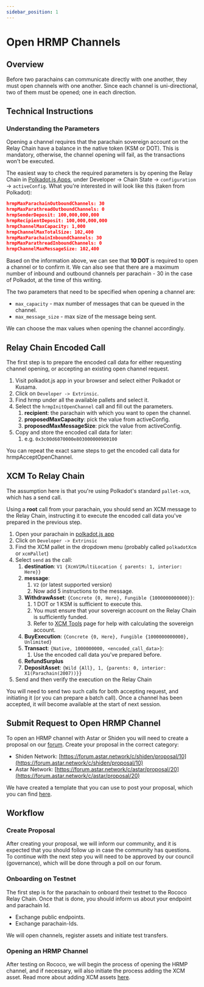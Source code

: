 ```yaml
---
sidebar_position: 1
---
```


# Open HRMP Channels

## Overview

Before two parachains can communicate directly with one another, they must open channels with one another. Since each channel is uni-directional, two of them must be opened; one in each direction.

## Technical Instructions

### Understanding the Parameters

Opening a channel requires that the parachain sovereign account on the Relay Chain have a balance in the native token (KSM or DOT). This is mandatory, otherwise, the channel opening will fail, as the transactions won't be executed.

The easiest way to check the required parameters is by opening the Relay Chain in [Polkadot.js Apps](https://polkadot.js.org/apps/#/explorer), under Developer -> Chain State -> `configuration` -> `activeConfig`. What you're interested in will look like this (taken from Polkadot):

```json
hrmpMaxParachainOutboundChannels: 30
hrmpMaxParathreadOutboundChannels: 0
hrmpSenderDeposit: 100,000,000,000
hrmpRecipientDeposit: 100,000,000,000
hrmpChannelMaxCapacity: 1,000
hrmpChannelMaxTotalSize: 102,400
hrmpMaxParachainInboundChannels: 30
hrmpMaxParathreadInboundChannels: 0
hrmpChannelMaxMessageSize: 102,400
```

Based on the information above, we can see that **10 DOT** is required to open a channel or to confirm it. We can also see that there are a maximum number of inbound and outbound channels per parachain - 30 in the case of Polkadot, at the time of this writing.

The two parameters that need to be specified when opening a channel are:

- `max_capacity` - max number of messages that can be queued in the channel.
- `max_message_size` - max size of the message being sent.

We can choose the max values when opening the channel accordingly.

## Relay Chain Encoded Call

The first step is to prepare the encoded call data for either requesting channel opening, or accepting an existing open channel request.

1. Visit polkadot.js app in your browser and select either Polkadot or Kusama.
2. Click on `Developer -> Extrinsic`.
3. Find hrmp under all the available pallets and select it.
4. Select the `hrmpInitOpenChannel` call and fill out the parameters.
   1. **recipient**: the parachain with which you want to open the channel.
   2. **proposedMaxCapacity**: pick the value from activeConfig.
   3. **proposedMaxMessageSize**: pick the value from activeConfig.
5. Copy and store the encoded call data for later:
   1. e.g. `0x3c00d6070000e803000000900100`

You can repeat the exact same steps to get the encoded call data for hrmpAcceptOpenChannel.

## XCM To Relay Chain

The assumption here is that you're using Polkadot's standard `pallet-xcm`, which has a send call.

Using a **root** call from your parachain, you should send an XCM message to the Relay Chain, instructing it to execute the encoded call data you've prepared in the previous step.

1. Open your parachain in [polkadot.js app](https://polkadot.js.org/apps)
2. Click on `Developer -> Extrinsic`
3. Find the XCM pallet in the dropdown menu (probably called `polkadotXcm` or `xcmPallet`)
4. Select `send` as the call:
   1. **destination**: `V1 {XcmV1MultiLocation { parents: 1, interior: Here}}`
   2. **message**:
      1. `V2` (or latest supported version)
      2. Now add 5 instructions to the message.
   3. **WithdrawAsset**: `{Concrete {0, Here}, Fungible {1000000000000}}`:
      1. 1 DOT or 1 KSM is sufficient to execute this.
      2. You must ensure that your sovereign account on the Relay Chain is sufficiently funded.
      3. Refer to [XCM Tools](https://app.gitbook.com/o/-LgGrgOEDyFYjYWIb1DT/s/-M8GVK5H7hOsGnYqg-7q-872737601/~/changes/AhpKoCvdYLwztMP8vCAb/xcm/xcm-integration/xcm-tools) page for help with calculating the sovereign account.
   4. **BuyExecution**: `{Concrete {0, Here}, Fungible {1000000000000}, Unlimited}`
   5. **Transact**: `{Native, 1000000000, <encoded_call_data>}`:
      1. Use the encoded call data you've prepared before.
   6. **RefundSurplus**
   7. **DepositAsset**: `{Wild {All}, 1, {parents: 0, interior: X1(Parachain(2007))}}`
5. Send and then verify the execution on the Relay Chain

You will need to send two such calls for both accepting request, and initiating it (or you can prepare a batch call). Once a channel has been accepted, it will become available at the start of next session.

## Submit Request to Open HRMP Channel

To open an HRMP channel with Astar or Shiden you will need to create a proposal on our [forum](https://forum.astar.network/). Create your proposal in the correct category:

- Shiden Network: [https://forum.astar.network/c/shiden/proposal/10](https://forum.astar.network/c/shiden/proposal/10)
- Astar Network: [https://forum.astar.network/c/astar/proposal/20](https://forum.astar.network/c/astar/proposal/20)

We have created a template that you can use to post your proposal, which you can find [here](https://astarnetwork.notion.site/Open-HRMP-Channel-Template-166eb1b8202d4439a8c00e4a50fe0d89).

## Workflow

### Create Proposal

After creating your proposal, we will inform our community, and it is expected that you should follow up in case the community has questions. To continue with the next step you will need to be approved by our council (governance), which will be done through a poll on our forum.

### Onboarding on Testnet

The first step is for the parachain to onboard their testnet to the Rococo Relay Chain. Once that is done, you should inform us about your endpoint and parachain Id.

- Exchange public endpoints.
- Exchange parachain-Ids.

We will open channels, register assets and initiate test transfers.

### Opening an HRMP Channel

After testing on Rococo, we will begin the process of opening the HRMP channel, and if necessary, will also initiate the process adding the XCM asset. Read more about adding XCM assets [here](https://app.gitbook.com/o/-LgGrgOEDyFYjYWIb1DT/s/-M8GVK5H7hOsGnYqg-7q-872737601/xcm/xcm-integration/xcm-asset-registration).
